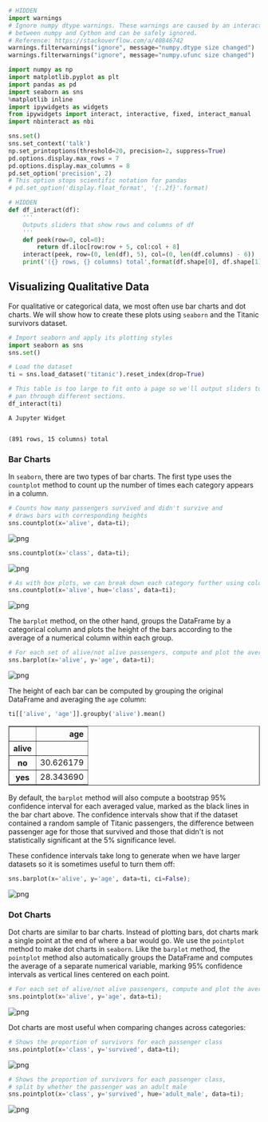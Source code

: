 

```python
# HIDDEN
import warnings
# Ignore numpy dtype warnings. These warnings are caused by an interaction
# between numpy and Cython and can be safely ignored.
# Reference: https://stackoverflow.com/a/40846742
warnings.filterwarnings("ignore", message="numpy.dtype size changed")
warnings.filterwarnings("ignore", message="numpy.ufunc size changed")

import numpy as np
import matplotlib.pyplot as plt
import pandas as pd
import seaborn as sns
%matplotlib inline
import ipywidgets as widgets
from ipywidgets import interact, interactive, fixed, interact_manual
import nbinteract as nbi

sns.set()
sns.set_context('talk')
np.set_printoptions(threshold=20, precision=2, suppress=True)
pd.options.display.max_rows = 7
pd.options.display.max_columns = 8
pd.set_option('precision', 2)
# This option stops scientific notation for pandas
# pd.set_option('display.float_format', '{:.2f}'.format)
```


```python
# HIDDEN
def df_interact(df):
    '''
    Outputs sliders that show rows and columns of df
    '''
    def peek(row=0, col=0):
        return df.iloc[row:row + 5, col:col + 8]
    interact(peek, row=(0, len(df), 5), col=(0, len(df.columns) - 6))
    print('({} rows, {} columns) total'.format(df.shape[0], df.shape[1]))
```

## Visualizing Qualitative Data

For qualitative or categorical data, we most often use bar charts and dot charts. We will show how to create these plots using `seaborn` and the Titanic survivors dataset.


```python
# Import seaborn and apply its plotting styles
import seaborn as sns
sns.set()

# Load the dataset
ti = sns.load_dataset('titanic').reset_index(drop=True)

# This table is too large to fit onto a page so we'll output sliders to
# pan through different sections.
df_interact(ti)
```


    A Jupyter Widget


    (891 rows, 15 columns) total


### Bar Charts

In `seaborn`, there are two types of bar charts. The first type uses the `countplot` method to count up the number of times each category appears in a column.


```python
# Counts how many passengers survived and didn't survive and
# draws bars with corresponding heights
sns.countplot(x='alive', data=ti);
```


![png](viz_qualitative_files/viz_qualitative_5_0.png)



```python
sns.countplot(x='class', data=ti);
```


![png](viz_qualitative_files/viz_qualitative_6_0.png)



```python
# As with box plots, we can break down each category further using color
sns.countplot(x='alive', hue='class', data=ti);
```


![png](viz_qualitative_files/viz_qualitative_7_0.png)


The `barplot` method, on the other hand, groups the DataFrame by a categorical column and plots the height of the bars according to the average of a numerical column within each group.


```python
# For each set of alive/not alive passengers, compute and plot the average age.
sns.barplot(x='alive', y='age', data=ti);
```


![png](viz_qualitative_files/viz_qualitative_9_0.png)


The height of each bar can be computed by grouping the original DataFrame and averaging the `age` column:


```python
ti[['alive', 'age']].groupby('alive').mean()
```




<div>
<style scoped>
    .dataframe tbody tr th:only-of-type {
        vertical-align: middle;
    }

    .dataframe tbody tr th {
        vertical-align: top;
    }

    .dataframe thead th {
        text-align: right;
    }
</style>
<table border="1" class="dataframe">
  <thead>
    <tr style="text-align: right;">
      <th></th>
      <th>age</th>
    </tr>
    <tr>
      <th>alive</th>
      <th></th>
    </tr>
  </thead>
  <tbody>
    <tr>
      <th>no</th>
      <td>30.626179</td>
    </tr>
    <tr>
      <th>yes</th>
      <td>28.343690</td>
    </tr>
  </tbody>
</table>
</div>



By default, the `barplot` method will also compute a bootstrap 95% confidence interval for each averaged value, marked as the black lines in the bar chart above. The confidence intervals show that if the dataset contained a random sample of Titanic passengers, the difference between passenger age for those that survived and those that didn't is not statistically significant at the 5% significance level.

These confidence intervals take long to generate when we have larger datasets so it is sometimes useful to turn them off:


```python
sns.barplot(x='alive', y='age', data=ti, ci=False);
```


![png](viz_qualitative_files/viz_qualitative_13_0.png)


### Dot Charts

Dot charts are similar to bar charts. Instead of plotting bars, dot charts mark a single point at the end of where a bar would go. We use the `pointplot` method to make dot charts in `seaborn`. Like the `barplot` method, the `pointplot` method also automatically groups the DataFrame and computes the average of a separate numerical variable, marking 95% confidence intervals as vertical lines centered on each point.


```python
# For each set of alive/not alive passengers, compute and plot the average age.
sns.pointplot(x='alive', y='age', data=ti);
```


![png](viz_qualitative_files/viz_qualitative_15_0.png)


Dot charts are most useful when comparing changes across categories:


```python
# Shows the proportion of survivors for each passenger class
sns.pointplot(x='class', y='survived', data=ti);
```


![png](viz_qualitative_files/viz_qualitative_17_0.png)



```python
# Shows the proportion of survivors for each passenger class,
# split by whether the passenger was an adult male
sns.pointplot(x='class', y='survived', hue='adult_male', data=ti);
```


![png](viz_qualitative_files/viz_qualitative_18_0.png)

